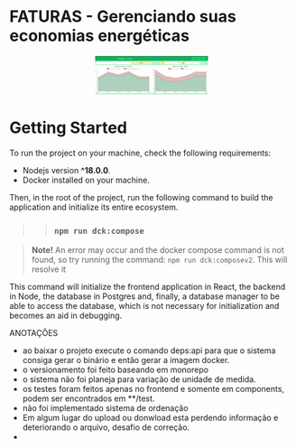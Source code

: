 # FATURAS - Gerenciando suas economias energéticas 

<p align="center">
  <img src="./documents/img/homepage.png" width="200" alt="Nest Logo" />
</p>


# Getting Started


To run the project on your machine, check the following requirements:

- Nodejs version **^18.0.0**.
- Docker installed on your machine.

Then, in the root of the project, run the following command to build the application and initialize its entire ecosystem.

 >> ### `npm run dck:compose`

> **Note!** An error may occur and the docker compose command is not found, so try running the command: `npm run dck:composev2`. This will resolve it

This command will initialize the frontend application in React, the backend in Node, the database in Postgres and, finally, a database manager to be able to access the database, which is not necessary for initialization and becomes an aid in debugging. 


ANOTAÇÕES
* ao baixar o projeto execute o comando deps:api para que o sistema consiga gerar o binário e então gerar a imagem docker.
* o versionamento foi feito baseando em monorepo
* o sistema não foi planeja para variação de unidade de medida.
* os testes foram feitos apenas no frontend e somente em components, podem ser encontrados em **/test. 
* não foi implementado sistema de ordenação
* Em algum lugar do upload ou donwload esta perdendo informação e deteriorando o arquivo, desafio de correção.
*



